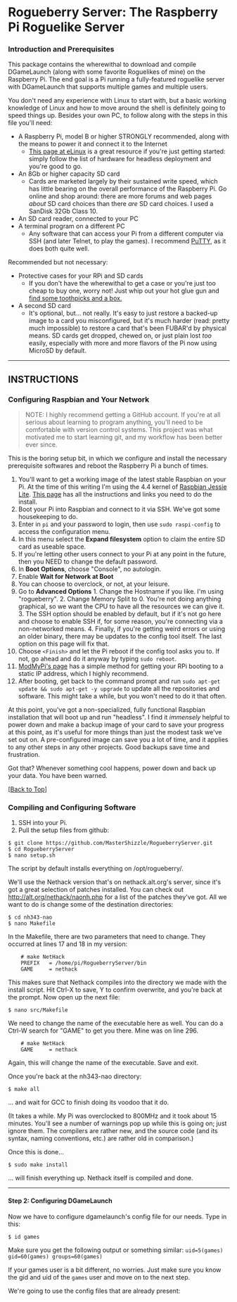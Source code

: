 # Rogueberry Server: The Raspberry Pi Roguelike Server

### Introduction and Prerequisites
This package contains the wherewithal to download and compile DGameLaunch (along with some favorite Roguelikes of mine) on the Raspberry Pi. The end goal is a Pi running a fully-featured roguelike server with DGameLaunch that supports multiple games and multiple users.

You don't need any experience with Linux to start with, but a basic working knowledge of Linux and how to move around the shell is definitely going to speed things up. Besides your own PC, to follow along with the steps in this file you'll need:

* A Raspberry Pi, model B or higher STRONGLY recommended, along with the means to power it and connect it to the Internet
  * [This page at eLinux](http://elinux.org/RPi_Hardware_Basic_Setup#Typical_Hardware_You_Will_Need) is a great resource if you're just getting started: simply follow the list of hardware for headless deployment and you're good to go.
* An 8Gb or higher capacity SD card
  * Cards are marketed largely by their sustained write speed, which has little bearing on the overall performance of the Raspberry Pi. Go online and shop around: there are more forums and web pages *about* SD card choices than there *are* SD card choices. I used a SanDisk 32Gb Class 10.
* An SD card reader, connected to your PC
* A terminal program on a different PC
  * Any software that can access your Pi from a different computer via SSH (and later Telnet, to play the games). I recommend [PuTTY](http://www.chiark.greenend.org.uk/~sgtatham/putty/download.html), as it does both quite well.

Recommended but not necessary:

* Protective cases for your RPi and SD cards
  * If you don't have the wherewithal to get a case or you're just too cheap to buy one, worry not! Just whip out your hot glue gun and [find some toothpicks and a box.](http://www.judepullen.com/designmodelling/raspberry-pi-case/)
* A second SD card
  * It's optional, but... not really. It's easy to just restore a backed-up image to a card you misconfigured, but it's much harder (read: pretty much impossible) to restore a card that's been FUBAR'd by physical means. SD cards get dropped, chewed on, or just plain lost *too* easily, especially with more and more flavors of the Pi now using MicroSD by default.


****

## INSTRUCTIONS

### Configuring Raspbian and Your Network
> NOTE: I highly recommend getting a GitHub account. If you're at all serious about learning to program anything, you'll need to be comfortable with version control systems. This project was what motivated me to start learning git, and my workflow has been better ever since.

This is the boring setup bit, in which we configure and install the necessary prerequisite softwares and reboot the Raspberry Pi a bunch of times.

1. You'll want to get a working image of the latest stable Raspbian on your Pi. At the time of this writing I'm using the 4.4 kernel of [Raspbian Jessie Lite](https://www.raspberrypi.org/downloads/raspbian/). [This page](http://elinux.org/RPi_Easy_SD_Card_Setup#SD_card_setup) has all the instructions and links you need to do the install.
2. Boot your Pi into Raspbian and connect to it via SSH. We've got some housekeeping to do.
3. Enter in `pi` and your password to login, then use `sudo raspi-config` to access the configuration menu.
  1. In this menu select the **Expand filesystem** option to claim the entire SD card as useable space.
  2. If you're letting other users connect to your Pi at any point in the future, then you NEED to change the default password.
  3. In **Boot Options**, choose "Console", no autologin.
  4. Enable **Wait for Network at Boot**
  5. You can choose to overclock, or not, at your leisure.
  6. Go to **Advanced Options**
    1. Change the Hostname if you like. I'm using "rogueberry".
    2. Change Memory Split to 0. You're not doing anything graphical, so we want the CPU to have all the resources we can give it.
    3. The SSH option should be enabled by default, but if it's not go here and choose to enable SSH if, for some reason, you're connecting via a non-networked means.
    4. Finally, if you're getting weird errors or using an older binary, there may be updates to the config tool itself. The last option on this page will fix that.
4. Choose `<Finish>` and let the Pi reboot if the config tool asks you to. If not, go ahead and do it anyway by typing `sudo reboot`.
5. [ModMyPi's page](http://www.modmypi.com/blog/how-to-give-your-raspberry-pi-a-static-ip-address-update) has a simple method for getting your RPi booting to a static IP address, which I highly recommend.
6. After booting, get back to the command prompt and run `sudo apt-get update && sudo apt-get -y upgrade` to update all the repositories and software. This might take a while, but you won't need to do it that often.

At this point, you've got a non-specialized, fully functional Raspbian installation that will boot up and run "headless". I find it *immensely* helpful to power down and make a backup image of your card to save your progress at this point, as it's useful for more things than just the modest task we've set out on. A pre-configured image can save you a lot of time, and it applies to any other steps in any other projects. Good backups save time and frustration.

Got that? Whenever something cool happens, power down and back up your data. You have been warned.

\[[Back to Top](#introduction-and-prerequisites)\]

### Compiling and Configuring Software

1. SSH into your Pi.
2. Pull the setup files from github:
```shell
$ git clone https://github.com/MasterShizzle/RogueberryServer.git
$ cd RogueberryServer
$ nano setup.sh
```
The script by default installs everything on /opt/rogueberry/.


We'll use the Nethack version that's on nethack.alt.org's server, since it's got a great selection of patches installed. You can check out http://alt.org/nethack/naonh.php for a list of the patches they've got. All we want to do is change some of the destination directories:

```shell
$ cd nh343-nao
$ nano Makefile
```

In the Makefile, there are two parameters that need to change. They occurred at lines 17 and 18 in my version:
```
	# make NetHack
	PREFIX   = /home/pi/RogueberryServer/bin
	GAME     = nethack
```
This makes sure that Nethack compiles into the directory we made with the install script. Hit Ctrl-X to save, Y to confirm overwrite, and you're back at the prompt. Now open up the next file:
```shell
$ nano src/Makefile
```
We need to change the name of the executable here as well. You can do a Ctrl-W search for "GAME" to get you there. Mine was on line 296.
```
	# make NetHack
	GAME     = nethack
```
Again, this will change the name of the executable. Save and exit.

Once you're back at the nh343-nao directory:
```shell
$ make all
```
... and wait for GCC to finish doing its voodoo that it do. 

(It takes a while. My Pi was overclocked to 800MHz and it took about 15 minutes. You'll see a number of warnings pop up while this is going on; just ignore them. The compilers are rather new, and the source code (and its syntax, naming conventions, etc.) are rather old in comparison.)

Once this is done...
```shell
$ sudo make install
```
... will finish everything up. Nethack itself is compiled and done.

****

#### Step 2: Configuring DGameLaunch
Now we have to configure dgamelaunch's config file for our needs. Type in this:
```shell
$ id games
```
Make sure you get the following output or something similar: `uid=5(games) gid=60(games) groups=60(games)`

If your games user is a bit different, no worries. Just make sure you know the gid and uid of the `games` user and move on to the next step.

We're going to use the config files that are already present:
